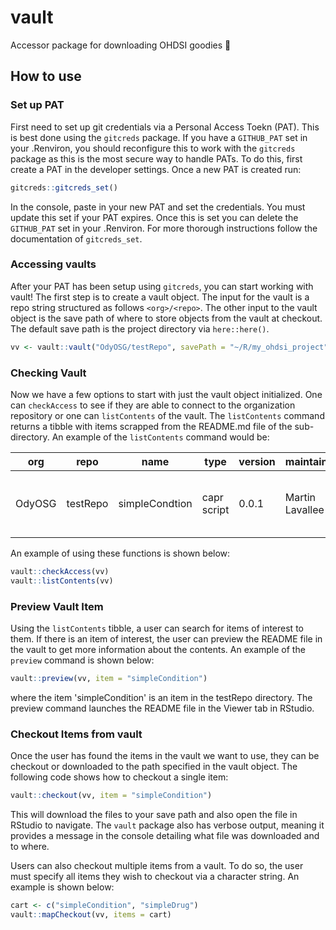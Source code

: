 # vault

Accessor package for downloading OHDSI goodies :candy:

## How to use

### Set up PAT

First need to set up git credentials via a Personal Access Toekn (PAT). This is best done using the `gitcreds` package. If you have a `GITHUB_PAT` set in your .Renviron, you should reconfigure this to work with the `gitcreds` package as this is the most secure way to handle PATs. To do this, first create a PAT in the developer settings. Once a new PAT is created run:

``` r
gitcreds::gitcreds_set()
```

In the console, paste in your new PAT and set the credentials. You must update this set if your PAT expires. Once this is set you can delete the `GITHUB_PAT` set in your .Renviron. For more thorough instructions follow the documentation of `gitcreds_set`.

### Accessing vaults

After your PAT has been setup using `gitcreds`, you can start working with vault! The first step is to create a vault object. The input for the vault is a repo string structured as follows `<org>/<repo>`. The other input to the vault object is the save path of where to store objects from the vault at checkout. The default save path is the project directory via `here::here()`.

``` r
vv <- vault::vault("OdyOSG/testRepo", savePath = "~/R/my_ohdsi_project")
```

### Checking Vault

Now we have a few options to start with just the vault object initialized. One can `checkAccess` to see if they are able to connect to the organization repository or one can `listContents` of the vault. The `listContents` command returns a tibble with items scrapped from the README.md file of the sub-directory. An example of the `listContents` command would be:

| org    | repo     | name           | type        | version | maintainer      | description                                 |
|-----------|-----------|-----------|-----------|-----------|-----------|-----------|
| OdyOSG | testRepo | simpleCondtion | capr script | 0.0.1   | Martin Lavallee | create a simple condition cohort using Capr |

An example of using these functions is shown below:

``` r
vault::checkAccess(vv)
vault::listContents(vv)
```

### Preview Vault Item

Using the `listContents` tibble, a user can search for items of interest to them. If there is an item of interest, the user can preview the README file in the vault to get more information about the contents. An example of the `preview` command is shown below:

``` r
vault::preview(vv, item = "simpleCondition")
```
where the item 'simpleCondition' is an item in the testRepo directory. The preview command launches the README file in the Viewer tab in RStudio. 



### Checkout Items from vault

Once the user has found the items in the vault we want to use, they can be checkout or downloaded to the path specified in the vault object. The following code shows how to checkout a single item:

``` r
vault::checkout(vv, item = "simpleCondition")
```
This will download the files to your save path and also open the file in RStudio to navigate. The `vault` package also has verbose output, meaning it provides a message in the console detailing what file was downloaded and to where. 

Users can also checkout multiple items from a vault. To do so, the user must specify all items they wish to checkout via a character string. An example is shown below:

```r
cart <- c("simpleCondition", "simpleDrug")
vault::mapCheckout(vv, items = cart)
```


